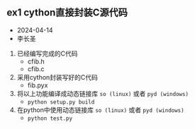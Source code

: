 ﻿## ex1 cython直接封装C源代码

- 2024-04-14
- 李长圣

1. 已经编写完成的C代码
    + cfib.h
    + cfib.c
2. 采用cython封装写好的C代码
    + fib.pyx
3. 将以上功能编译成动态链接库 `so (linux)` 或者 `pyd (windows)`
    + `python setup.py build`
4. 在python中使用动态链接库 `so (linux)` 或者 `pyd (windows)`
    + `python test.py`